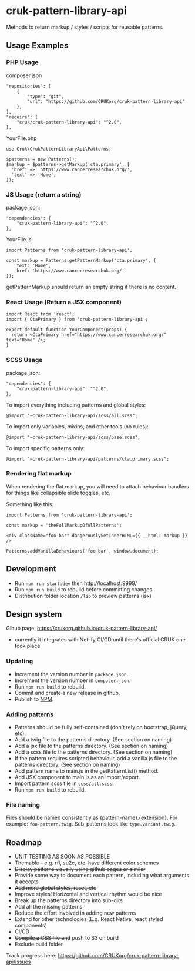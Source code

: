 # cruk-pattern-library-api
Methods to return markup / styles / scripts for reusable patterns.

## Usage Examples

### PHP Usage

composer.json

```
"repositories": [
    {
        "type": "git",
        "url": "https://github.com/CRUKorg/cruk-pattern-library-api"
    },
],
"require": {
    "cruk/cruk-pattern-library-api": "^2.0",
},
```

YourFile.php
```
use Cruk\CrukPatternLibraryApi\Patterns;

$patterns = new Patterns();
$markup = $patterns->getMarkup('cta.primary', [
  'href' => 'https://www.cancerresearchuk.org/',
  'text' => 'Home',
]);
```

### JS Usage (return a string)

package.json:

```
"dependencies": {
    "cruk-pattern-library-api": "^2.0",
},
```

YourFile.js:

```
import Patterns from 'cruk-pattern-library-api';

const markup = Patterns.getPatternMarkup('cta.primary', {
    text: 'Home',
    href: 'https://www.cancerresearchuk.org/'
});
```

getPatternMarkup should return an empty string if there is no content.

### React Usage (Return a JSX component)

```
import React from 'react';
import { CtaPrimary } from 'cruk-pattern-library-api';

export default function YourComponent(props) {
  return <CtaPrimary href="https://www.cancerresearchuk.org/" text="Home" />;
}
```

### SCSS Usage

package.json:

```
"dependencies": {
    "cruk-pattern-library-api": "^2.0",
},
```

To import everything including patterns and global styles:

```
@import "~cruk-pattern-library-api/scss/all.scss";
```

To import only variables, mixins, and other tools (no rules):

```
@import "~cruk-pattern-library-api/scss/base.scss";
```

To import specific patterns only:

```
@import "~cruk-pattern-library-api/patterns/cta.primary.scss";
```

### Rendering flat markup

When rendering the flat markup, you will need to attach behaviour
handlers for things like collapsible slide toggles, etc.

Something like this:

```
import Patterns from 'cruk-pattern-library-api';

const markup = 'theFullMarkupOfAllPatterns';

<div className="foo-bar" dangerouslySetInnerHTML={{ __html: markup }} />

Patterns.addVanillaBehaviours('foo-bar', window.document);
```

## Development

* Run `npm run start:dev` then http://localhost:9999/
* Run `npm run build` to rebuild before committing changes
* Distribution folder location `/lib` to preview patterns (jsx)

## Design system
Gihub page: https://crukorg.github.io/cruk-pattern-library-api/
* currently it integrates with Netlify CI/CD until there's official CRUK one took place

### Updating

* Increment the version number in `package.json`.
* Increment the version number in `composer.json`.
* Run `npm run build` to rebuild.
* Commit and create a new release in github.
* Publish to [NPM](https://www.npmjs.com/package/cruk-pattern-library-api).

### Adding patterns

* Patterns should be fully self-contained (don't rely on bootstrap, jQuery, etc).
* Add a twig file to the patterns directory. (See section on naming)
* Add a jsx file to the patterns directory. (See section on naming)
* Add a scss file to the patterns directory. (See section on naming)
* If the pattern requires scripted behaviour, add a vanilla js file to the patterns directory. (See section on naming)
* Add pattern name to main.js in the getPatternList() method.
* Add JSX component to main.js as an import/export.
* Import pattern scss file in `scss/all.scss`.
* Run `npm run build` to rebuild.

### File naming

Files should be named consistently as {pattern-name}.{extension}.
For example: `foo-pattern.twig`. Sub-patterns look like `type.variant.twig`.

## Roadmap

* UNIT TESTING AS SOON AS POSSIBLE
* Themable - e.g. rfl, su2c, etc. have different color schemes
* ~~Display patterns visually using github pages or similar~~
* Provide some way to document each pattern, including what arguments it accepts
* ~~Add more global styles, reset, etc~~
* Improve styles! Horizontal and vertical rhythm would be nice
* Break up the patterns directory into sub-dirs
* Add all the missing patterns
* Reduce the effort involved in adding new patterns
* Extend for other technologies (E.g. React Native, react styled components)
* CI/CD
* ~~Compile a CSS file and~~ push to S3 on build
* Exclude build folder

Track progress here: https://github.com/CRUKorg/cruk-pattern-library-api/issues

